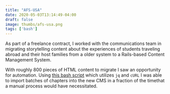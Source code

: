 ```yaml
---
title: "AFS-USA"
date: 2020-05-03T13:14:49-04:00
draft: false
image: thumbs/afs-usa.png
tags: ['bash']
---
```


As part of a freelance contract, I worked with the communications team in migrating storytelling content about the experiences of students traveling abroad and their host families from a older system to a Rails-based Content Management System.

With roughly 800 pieces of HTML content to migrate I saw an opportunity for automation. Using [this bash script](https://gist.github.com/simongle/adffe56c27c0c0c543e1133b77e1a049) which utilizes `jq` and `cURL` I was able to import batches of chapters into the new CMS in a fraction of the timethat a manual process would have necessitated. 


